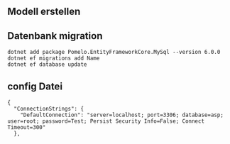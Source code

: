 ## Modell erstellen

## Datenbank migration

```
dotnet add package Pomelo.EntityFrameworkCore.MySql --version 6.0.0
dotnet ef migrations add Name
dotnet ef database update 
```
## config Datei 
```
{
  "ConnectionStrings": {
    "DefaultConnection": "server=localhost; port=3306; database=asp; user=root; password=Test; Persist Security Info=False; Connect Timeout=300"
  },

```


